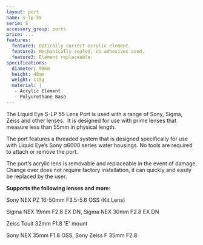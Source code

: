 ```yaml
---
layout: port
name: s-lp-55
serie: S
accessory_group: ports
price: ...
features:
  feature1: Optically correct acrylic element.
  feature2: Mechanically sealed, no adhesives used.
  feature3: Element replaceable.
specifications:
  diameter: 90mm
  height: 48mm
  weight: 115g
  material: |
   - Acrylic Element
   - Polyurethane Base
---
```

The Liquid Eye S-LP 55 Lens Port is used with a range of Sony, Sigma, Zeiss and other lenses.  It is designed for use with prime lenses that measure less than 55mm in physical length.

The port features a threaded system that is designed specifically for use with Liquid Eye’s Sony α6000 series water housings. No tools are required to attach or remove the port.

The port’s acrylic lens is removable and replaceable in the event of damage. Change over does not require factory installation, it can quickly and easily be replaced by the user. 

**Supports the following lenses and more:**

Sony NEX PZ 16-50mm F3.5-5.6 OSS (Kit Lens)

Sigma NEX 19mm F2.8 EX DN, Sigma NEX 30mm F2.8 EX DN

Zeiss Touit 32mm F1.8 'E' mount

Sony NEX 35mm F1.8 OSS, Sony Zeiss F 35mm F2.8
